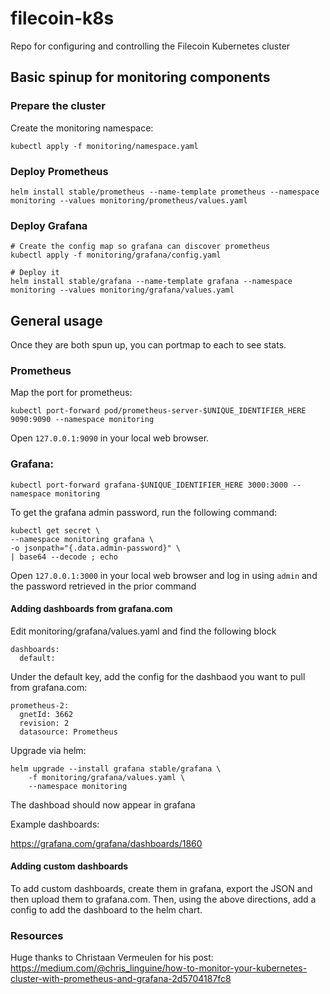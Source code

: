 # filecoin-k8s
Repo for configuring and controlling the Filecoin Kubernetes cluster

## Basic spinup for monitoring components

### Prepare the cluster

Create the monitoring namespace:

    kubectl apply -f monitoring/namespace.yaml

### Deploy Prometheus

    helm install stable/prometheus --name-template prometheus --namespace monitoring --values monitoring/prometheus/values.yaml

### Deploy Grafana

    # Create the config map so grafana can discover prometheus
    kubectl apply -f monitoring/grafana/config.yaml

    # Deploy it
    helm install stable/grafana --name-template grafana --namespace monitoring --values monitoring/grafana/values.yaml

## General usage
Once they are both spun up, you can portmap to each to see stats. 

### Prometheus

Map the port for prometheus:

    kubectl port-forward pod/prometheus-server-$UNIQUE_IDENTIFIER_HERE 9090:9090 --namespace monitoring

Open `127.0.0.1:9090` in your local web browser. 

### Grafana:

    kubectl port-forward grafana-$UNIQUE_IDENTIFIER_HERE 3000:3000 --namespace monitoring

To get the grafana admin password, run the following command:

    kubectl get secret \
    --namespace monitoring grafana \
    -o jsonpath="{.data.admin-password}" \
    | base64 --decode ; echo


Open `127.0.0.1:3000` in your local web browser and log in using `admin` and the password retrieved in the prior command

#### Adding dashboards from grafana.com


Edit monitoring/grafana/values.yaml and find the following block


    dashboards:
      default:


Under the default key, add the config for the dashbaod you want to pull from grafana.com:

    prometheus-2:
      gnetId: 3662
      revision: 2
      datasource: Prometheus

 Upgrade via helm:

    helm upgrade --install grafana stable/grafana \
        -f monitoring/grafana/values.yaml \
        --namespace monitoring

The dashboad should now appear in grafana

Example dashboards:

https://grafana.com/grafana/dashboards/1860

#### Adding custom dashboards

To add custom dashboards, create them in grafana, export the JSON and then upload them to grafana.com. Then, using the above directions, add a config to add the dashboard to the helm chart.


### Resources ###

Huge thanks to Christaan Vermeulen for his post: https://medium.com/@chris_linguine/how-to-monitor-your-kubernetes-cluster-with-prometheus-and-grafana-2d5704187fc8
